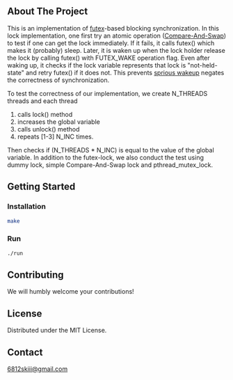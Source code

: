 
<!-- ABOUT THE PROJECT -->
## About The Project

This is an implementation of [futex](https://man7.org/linux/man-pages/man2/futex.2.html)-based blocking synchronization. In this lock implementation, one first try
an atomic operation ([Compare-And-Swap](https://en.wikipedia.org/wiki/Compare-and-swap)) to test if one can get the lock immediately. If it fails, it calls futex() which makes it (probably) sleep. Later, it is waken up when
the lock holder release the lock by calling futex() with FUTEX_WAKE operation flag. Even after waking up, it checks if the lock variable represents that lock is "not-held-state" and 
retry futex() if it does not. This prevents [sprious wakeup](https://en.wikipedia.org/wiki/Spurious_wakeup) negates the correctness of synchronization.

To test the correctness of our implementation, we create N_THREADS threads and each thread 

1. calls lock() method
2. increases the global variable 
3. calls unlock() method
4. repeats \[1-3\] N_INC times.

Then checks if (N_THREADS * N_INC) is equal to the value of the global variable.
In addition to the futex-lock, we also conduct the test using dummy lock, simple Compare-And-Swap lock and pthread_mutex_lock.


## Getting Started
### Installation
```sh
make
```
### Run
```sh
./run
```

<!-- CONTRIBUTING -->
## Contributing

We will humbly welcome your contributions!




## License

Distributed under the MIT License.



<!-- CONTACT -->
## Contact
6812skiii@gmail.com





